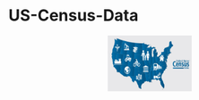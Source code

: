 # US-Census-Data

<div align="center">
    <img src="99863Census-bureau.jpeg" alt="Logo" width="150" height="100">
</div>

